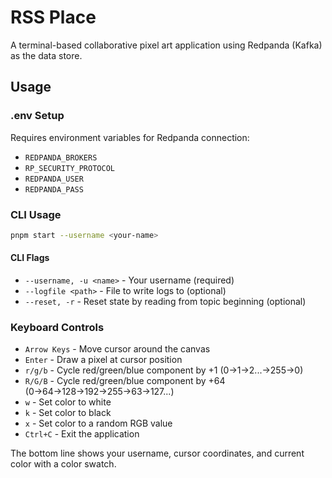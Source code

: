 # RSS Place

A terminal-based collaborative pixel art application using Redpanda (Kafka) as the data store.

## Usage

### .env Setup

Requires environment variables for Redpanda connection:
- `REDPANDA_BROKERS`
- `RP_SECURITY_PROTOCOL`
- `REDPANDA_USER`
- `REDPANDA_PASS`

### CLI Usage

```bash
pnpm start --username <your-name>
```

#### CLI Flags
- `--username, -u <name>` - Your username (required)
- `--logfile <path>` - File to write logs to (optional)
- `--reset, -r` - Reset state by reading from topic beginning (optional)

### Keyboard Controls

- `Arrow Keys` - Move cursor around the canvas
- `Enter` - Draw a pixel at cursor position
- `r/g/b` - Cycle red/green/blue component by +1 (0→1→2...→255→0)
- `R/G/B` - Cycle red/green/blue component by +64 (0→64→128→192→255→63→127...)
- `w` - Set color to white
- `k` - Set color to black
- `x` - Set color to a random RGB value
- `Ctrl+C` - Exit the application

The bottom line shows your username, cursor coordinates, and current color with a color swatch.
